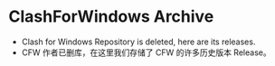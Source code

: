 # ClashForWindows Archive
- Clash for Windows Repository is deleted, here are its releases.
- CFW 作者已删库，在这里我们存储了 CFW 的许多历史版本 Release。
